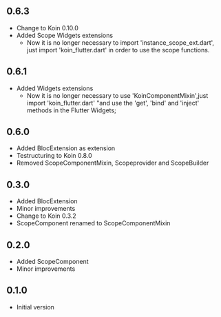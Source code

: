 ## 0.6.3
- Change to Koin 0.10.0
- Added Scope Widgets extensions
   - Now it is no longer necessary to import 'instance_scope_ext.dart', just import 'koin_flutter.dart' in order to use the scope functions.

## 0.6.1

- Added Widgets extensions
    - Now it is no longer necessary to use 'KoinComponentMixin',just import 'koin_flutter.dart' "and use the 'get', 'bind' and 'inject' methods in the Flutter Widgets; 

## 0.6.0

- Added BlocExtension as extension
- Testructuring to Koin 0.8.0
- Removed ScopeComponentMixin, Scopeprovider and ScopeBuilder

## 0.3.0

- Added BlocExtension
- Minor improvements
- Change to Koin 0.3.2
- ScopeComponent renamed to ScopeComponentMixin

## 0.2.0

- Added ScopeComponent
- Minor improvements

## 0.1.0

- Initial version


